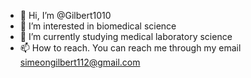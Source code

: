 - 👋 Hi, I’m @Gilbert1010
- 👀 I’m interested in biomedical science 
- 🌱 I’m currently studying medical laboratory science 
- 📫 How to reach. You can reach me through my email simeongilbert112@gmail.com

<!---
Gilbert1010/Gilbert1010 is a ✨ special ✨ repository because its `README.md` (this file) appears on your GitHub profile.
You can click the Preview link to take a look at your changes.
--->
